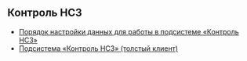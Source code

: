 <!-- TITLE: Контроль НСЗ -->
<!-- SUBTITLE: Документация Контроль НСЗ -->

## Контроль НСЗ

- [Порядок настройки данных для работы в подсистеме «Контроль НСЗ»](kontrol-nsz)
- [Подсистема «Контроль НСЗ» (толстый клиент)](cont-nsz-tolst)
